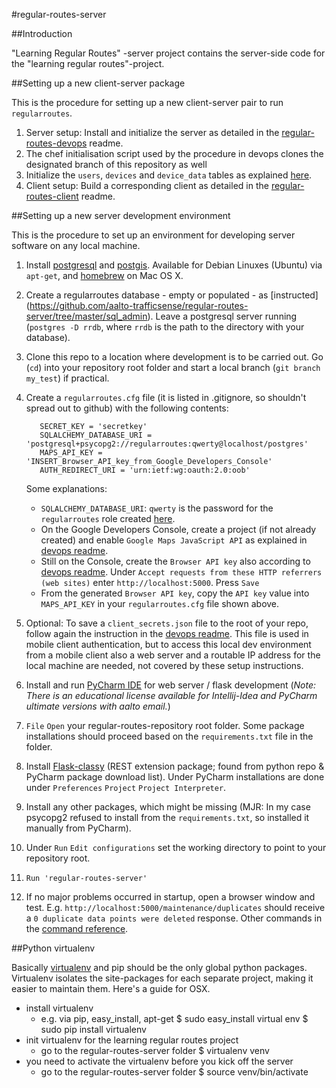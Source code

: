 #regular-routes-server

##Introduction

"Learning Regular Routes" -server project contains the server-side code for the "learning regular routes"-project.

##Setting up a new client-server package

This is the procedure for setting up a new client-server pair to run `regularroutes`.

1. Server setup: Install and initialize the server as detailed in the [regular-routes-devops](https://github.com/aalto-trafficsense/regular-routes-devops) readme.
1. The chef initialisation script used by the procedure in devops clones the designated branch of this repository as well
1. Initialize the `users`, `devices` and `device_data` tables as explained [here](https://github.com/aalto-trafficsense/regular-routes-server/tree/master/sql_admin). 
1. Client setup: Build a corresponding client as detailed in the [regular-routes-client](https://github.com/aalto-trafficsense/regular-routes-client) readme.

##Setting up a new server development environment

This is the procedure to set up an environment for developing server software on any local machine.

1. Install [postgresql](http://www.postgresql.org/) and [postgis](http://postgis.net/). Available for Debian Linuxes (Ubuntu) via `apt-get`, and [homebrew](http://brew.sh/) on Mac OS X.
1. Create a regularroutes database - empty or populated - as [instructed] (https://github.com/aalto-trafficsense/regular-routes-server/tree/master/sql_admin). Leave a postgresql server running (`postgres -D rrdb`, where `rrdb` is the path to the directory with your database).  
1. Clone this repo to a location where development is to be carried out. Go (`cd`) into your repository root folder and start a local branch (`git branch my_test`) if practical.
1. Create a `regularroutes.cfg` file (it is listed in .gitignore, so shouldn't spread out to github) with the following contents:

          SECRET_KEY = 'secretkey'
          SQLALCHEMY_DATABASE_URI = 'postgresql+psycopg2://regularroutes:qwerty@localhost/postgres'
          MAPS_API_KEY = 'INSERT_Browser_API_key_from_Google_Developers_Console'
          AUTH_REDIRECT_URI = 'urn:ietf:wg:oauth:2.0:oob'

    Some explanations:
    * `SQLALCHEMY_DATABASE_URI`: `qwerty` is the password for the `regularroutes` role created [here](https://github.com/aalto-trafficsense/regular-routes-server/blob/master/sql_admin/init_rr.sql).
    * On the Google Developers Console, create a project (if not already created) and enable `Google Maps JavaScript API` as explained in [devops readme](https://github.com/aalto-trafficsense/regular-routes-devops).
    * Still on the Console, create the `Browser API key` also according to [devops readme](https://github.com/aalto-trafficsense/regular-routes-devops). Under `Accept requests from these HTTP referrers (web sites)` enter `http://localhost:5000`. Press `Save`
    * From the generated `Browser API key`, copy the `API key` value into `MAPS_API_KEY` in your `regularroutes.cfg` file shown above.

1. Optional: To save a `client_secrets.json` file to the root of your repo, follow again the instruction in the [devops readme](https://github.com/aalto-trafficsense/regular-routes-devops). This file is used in mobile client authentication, but to access this local dev environment from a mobile client also a web server and a routable IP address for the local machine are needed, not covered by these setup instructions.
1. Install and run [PyCharm IDE](https://www.jetbrains.com/pycharm/) for web server / flask development (_Note: There is an educational license available for Intellij-Idea and PyCharm ultimate versions with aalto email._)
1. `File` `Open` your regular-routes-repository root folder. Some package installations should proceed based on the `requirements.txt` file in the folder.
1. Install [Flask-classy](https://pythonhosted.org/Flask-Classy/)  (REST extension package; found from python repo & PyCharm package download list). Under PyCharm installations are done under `Preferences` `Project` `Project Interpreter`.
1. Install any other packages, which might be missing (MJR: In my case psycopg2 refused to install from the `requirements.txt`, so installed it manually from PyCharm).
1. Under `Run` `Edit configurations` set the working directory to point to your repository root.
1. `Run 'regular-routes-server'`
1. If no major problems occurred in startup, open a browser window and test. E.g. `http://localhost:5000/maintenance/duplicates` should receive a `0 duplicate data points were deleted` response. Other commands in the [command reference](https://github.com/aalto-trafficsense/regular-routes-server/wiki/Command-Reference).

##Python virtualenv

Basically [virtualenv](https://virtualenv.pypa.io/en/latest/virtualenv.html) and pip should be the only global python packages. Virtualenv isolates the site-packages for each separate project, making it easier to maintain them. Here's a guide for OSX.
  - install virtualenv
    - e.g. via pip, easy_install, apt-get
    $ sudo easy_install virtual env
    $ sudo pip install virtualenv
  - init virtualenv for the learning regular routes project
    - go to the regular-routes-server folder
    $ virtualenv venv
  - you need to activate the virtualenv before you kick off the server
    - go to the regular-routes-server folder
    $ source venv/bin/activate


